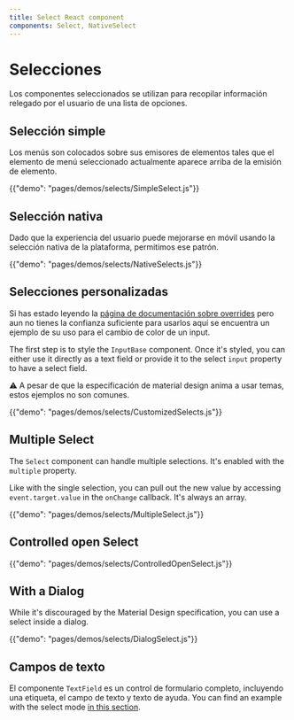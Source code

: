 ```yaml
---
title: Select React component
components: Select, NativeSelect
---
```

# Selecciones

<p class="description">Los componentes seleccionados se utilizan para recopilar información relegado por el usuario de una lista de opciones.</p>

## Selección simple

Los menús son colocados sobre sus emisores de elementos tales que el elemento de menú seleccionado actualmente aparece arriba de la emisión de elemento.

{{"demo": "pages/demos/selects/SimpleSelect.js"}}

## Selección nativa

Dado que la experiencia del usuario puede mejorarse en móvil usando la selección nativa de la plataforma, permitimos ese patrón.

{{"demo": "pages/demos/selects/NativeSelects.js"}}

## Selecciones personalizadas

Si has estado leyendo la [página de documentación sobre overrides](/customization/overrides/) pero aun no tienes la confianza suficiente para usarlos aquí se encuentra un ejemplo de su uso para el cambio de color de un input.

The first step is to style the `InputBase` component. Once it's styled, you can either use it directly as a text field or provide it to the select `input` property to have a select field.

⚠️ A pesar de que la especificación de material design anima a usar temas, estos ejemplos no son comunes.

{{"demo": "pages/demos/selects/CustomizedSelects.js"}}

## Multiple Select

The `Select` component can handle multiple selections. It's enabled with the `multiple` property.

Like with the single selection, you can pull out the new value by accessing `event.target.value` in the `onChange` callback. It's always an array.

{{"demo": "pages/demos/selects/MultipleSelect.js"}}

## Controlled open Select

{{"demo": "pages/demos/selects/ControlledOpenSelect.js"}}

## With a Dialog

While it's discouraged by the Material Design specification, you can use a select inside a dialog.

{{"demo": "pages/demos/selects/DialogSelect.js"}}

## Campos de texto

El componente `TextField` es un control de formulario completo, incluyendo una etiqueta, el campo de texto y texto de ayuda. You can find an example with the select mode [in this section](/demos/text-fields/#textfield).